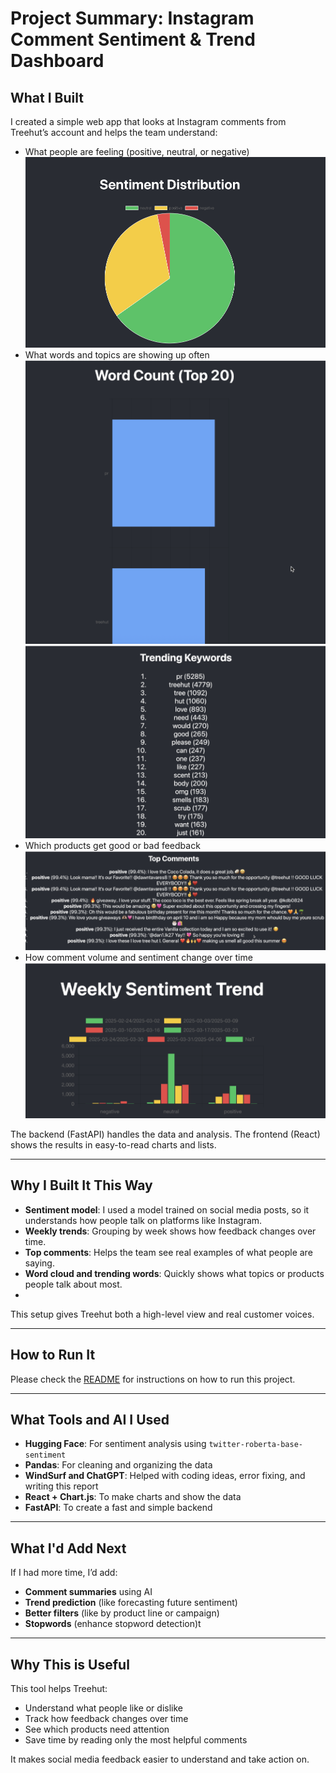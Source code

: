 # Project Summary: Instagram Comment Sentiment & Trend Dashboard

## What I Built

I created a simple web app that looks at Instagram comments from Treehut’s account and helps the team understand:

- What people are feeling (positive, neutral, or negative)![Sentiment Distribution](distribution.png)
- What words and topics are showing up often ![Word Cloud](word_count.png) ![Trending Keywords](trending_keyword.png)
- Which products get good or bad feedback ![Top Comments](top_comment.png)
- How comment volume and sentiment change over time ![Trend](trend.png)

The backend (FastAPI) handles the data and analysis. The frontend (React) shows the results in easy-to-read charts and lists.

---

## Why I Built It This Way

- **Sentiment model**: I used a model trained on social media posts, so it understands how people talk on platforms like Instagram.
- **Weekly trends**: Grouping by week shows how feedback changes over time.
- **Top comments**: Helps the team see real examples of what people are saying.
- **Word cloud and trending words**: Quickly shows what topics or products people talk about most.
- 
This setup gives Treehut both a high-level view and real customer voices.

---

## How to Run It

Please check the [README](/README.md) for instructions on how to run this project.

---

## What Tools and AI I Used

- **Hugging Face**: For sentiment analysis using `twitter-roberta-base-sentiment`
- **Pandas**: For cleaning and organizing the data
- **WindSurf and ChatGPT**: Helped with coding ideas, error fixing, and writing this report
- **React + Chart.js**: To make charts and show the data
- **FastAPI**: To create a fast and simple backend

---

## What I'd Add Next

If I had more time, I’d add:

- **Comment summaries** using AI
- **Trend prediction** (like forecasting future sentiment)
- **Better filters** (like by product line or campaign)
- **Stopwords** (enhance stopword detection)t

---

## Why This is Useful

This tool helps Treehut:

- Understand what people like or dislike
- Track how feedback changes over time
- See which products need attention
- Save time by reading only the most helpful comments

It makes social media feedback easier to understand and take action on.

